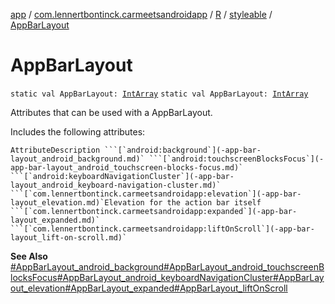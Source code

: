 [app](../../../index.md) / [com.lennertbontinck.carmeetsandroidapp](../../index.md) / [R](../index.md) / [styleable](index.md) / [AppBarLayout](./-app-bar-layout.md)

# AppBarLayout

`static val AppBarLayout: `[`IntArray`](https://kotlinlang.org/api/latest/jvm/stdlib/kotlin/-int-array/index.html)
`static val AppBarLayout: `[`IntArray`](https://kotlinlang.org/api/latest/jvm/stdlib/kotlin/-int-array/index.html)

Attributes that can be used with a AppBarLayout.

Includes the following attributes:

    AttributeDescription ```[`android:background`](-app-bar-layout_android_background.md)` ```[`android:touchscreenBlocksFocus`](-app-bar-layout_android_touchscreen-blocks-focus.md)` ```[`android:keyboardNavigationCluster`](-app-bar-layout_android_keyboard-navigation-cluster.md)` ```[`com.lennertbontinck.carmeetsandroidapp:elevation`](-app-bar-layout_elevation.md)`Elevation for the action bar itself ```[`com.lennertbontinck.carmeetsandroidapp:expanded`](-app-bar-layout_expanded.md)` ```[`com.lennertbontinck.carmeetsandroidapp:liftOnScroll`](-app-bar-layout_lift-on-scroll.md)`

**See Also**
[#AppBarLayout_android_background](-app-bar-layout_android_background.md)[#AppBarLayout_android_touchscreenBlocksFocus](-app-bar-layout_android_touchscreen-blocks-focus.md)[#AppBarLayout_android_keyboardNavigationCluster](-app-bar-layout_android_keyboard-navigation-cluster.md)[#AppBarLayout_elevation](-app-bar-layout_elevation.md)[#AppBarLayout_expanded](-app-bar-layout_expanded.md)[#AppBarLayout_liftOnScroll](-app-bar-layout_lift-on-scroll.md)

